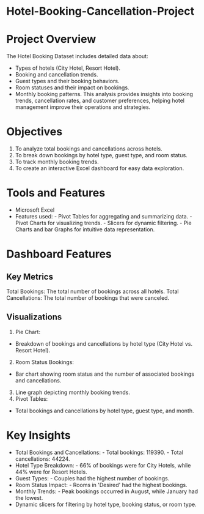 # Hotel-Booking-Cancellation-Project
# Project Overview
The Hotel Booking Dataset includes detailed data about:
- Types of hotels (City Hotel, Resort Hotel).
- Booking and cancellation trends.
- Guest types and their booking behaviors.
- Room statuses and their impact on bookings.
- Monthly booking patterns.
This analysis provides insights into booking trends, cancellation rates, and customer preferences, helping hotel management improve their operations and strategies.
# Objectives
1. To analyze total bookings and cancellations across hotels.
2. To break down bookings by hotel type, guest type, and room status.
3. To track monthly booking trends.
4. To create an interactive Excel dashboard for easy data exploration.
# Tools and Features
- Microsoft Excel
- Features used:
            - Pivot Tables for aggregating and summarizing data.
            - Pivot Charts for visualizing trends.
            - Slicers for dynamic filtering.
            - Pie Charts and bar Graphs for intuitive data representation.
# Dashboard Features
## Key Metrics
Total Bookings: The total number of bookings across all hotels.
Total Cancellations: The total number of bookings that were canceled.
## Visualizations
1. Pie Chart:
- Breakdown of bookings and cancellations by hotel type (City Hotel vs. Resort Hotel).
2. Room Status Bookings:
- Bar chart showing room status and the number of associated bookings and cancellations.
3. Line graph depicting monthly booking trends.
4. Pivot Tables:
- Total bookings and cancellations by hotel type, guest type, and month.
# Key Insights
- Total Bookings and Cancellations:
                  - Total bookings: 119390.
                  - Total cancellations: 44224.
- Hotel Type Breakdown:
                  - 66% of bookings were for City Hotels, while 44% were for Resort Hotels.
- Guest Types:
                  - Couples had the highest number of bookings.
- Room Status Impact:
                  - Rooms in 'Desired' had the highest bookings.
- Monthly Trends:
                  - Peak bookings occurred in August, while January had the lowest.
- Dynamic slicers for filtering by hotel type, booking status, or room type.
